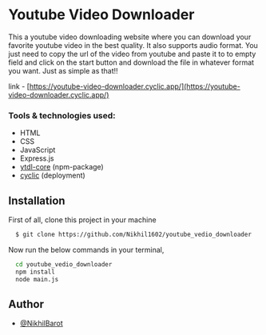 # Youtube Video Downloader

This a youtube video downloading website where you can download
your favorite youtube video in the best quality. It also supports
audio format. You just need to copy the url of the video from
youtube and paste it to to empty field and click on the start
button and download the file in whatever format you want.
Just as simple as that!!

link - [https://youtube-video-downloader.cyclic.app/](https://youtube-video-downloader.cyclic.app/)

### Tools & technologies used:

- HTML
- CSS
- JavaScript
- Express.js
- [ytdl-core](https://github.com/fent/node-ytdl-core#readme) (npm-package)
- [cyclic](https://app.cyclic.sh/) (deployment)

## Installation

First of all, clone this project in your machine

```bash
  $ git clone https://github.com/Nikhil1602/youtube_vedio_downloader
```

Now run the below commands in your terminal,

```bash
  cd youtube_vedio_downloader
  npm install
  node main.js
```

## Author

- [@NikhilBarot](https://www.github.com/Nikhil1602)
